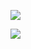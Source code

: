 
<!--
### Hi there 👋

**drincann/drincann** is a ✨ _special_ ✨ repository because its `README.md` (this file) appears on your GitHub profile.

Here are some ideas to get you started:

- 🔭 I’m currently working on ...
- 🌱 I’m currently learning ...
- 👯 I’m looking to collaborate on ...
- 🤔 I’m looking for help with ...
- 💬 Ask me about ...
- 📫 How to reach me: ...
- 😄 Pronouns: ...
- ⚡ Fun fact: ...
-->


<!-- 
![](https://github-readme-stats.vercel.app/api/wakatime?username=drincann&theme=nord)
-->

![](https://github-readme-stats.vercel.app/api/top-langs/?username=drincann&theme=nord&layout=compact)

![](https://github-readme-stats.vercel.app/api?username=drincann&show_icons=true&theme=nord&custom_title=Stats)
